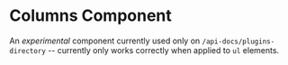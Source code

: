 # Columns Component

An _experimental_ component currently used only on `/api-docs/plugins-directory` -- currently only works correctly when applied to `ul` elements.
